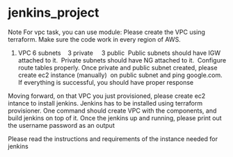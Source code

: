 # jenkins_project

Note For vpc task, you can use module: 
Please create the VPC using terraform. Make sure the code work in every region of AWS. 
1. VPC
6 subnets
   3 private 
   3 public 
Public subnets should have IGW attached to it. 
Private subnets should have NG attached to it. 
Configure route tables properly. Once private and public subnet created, please create ec2 instance (manually)  on public subnet and ping google.com. If everything is successful, you should have proper response

Moving forward, on that VPC you just provisioned, please create ec2 intance to install jenkins. Jenkins has to be installed using terraform provisioner. One command should create VPC with the components, and build jenkins on top of it. Once the jenkins up and running, please print out the username password as an output

Please read the instructions and requirements of the instance needed for jenkins
